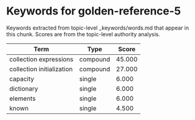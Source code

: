 # Keywords for golden-reference-5

Keywords extracted from topic-level _keywords/words.md that appear in this chunk.
Scores are from the topic-level authority analysis.

| Term | Type | Score |
|------|------|-------|
| collection expressions | compound | 45.000 |
| collection initialization | compound | 27.000 |
| capacity | single | 6.000 |
| dictionary | single | 6.000 |
| elements | single | 6.000 |
| known | single | 4.500 |

